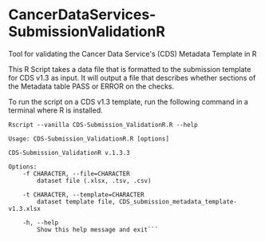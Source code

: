 # CancerDataServices-SubmissionValidationR
Tool for validating the Cancer Data Service's (CDS) Metadata Template in R

This R Script takes a data file that is formatted to the submission template for CDS v1.3 as input. It will output a file that describes whether sections of the Metadata table PASS or ERROR on the checks.

To run the script on a CDS v1.3 template, run the following command in a terminal where R is installed.

```
Rscript --vanilla CDS-Submission_ValidationR.R --help    

Usage: CDS-Submission_ValidationR.R [options]

CDS-Submission_ValidationR v.1.3.3

Options:
	-f CHARACTER, --file=CHARACTER
		dataset file (.xlsx, .tsv, .csv)

	-t CHARACTER, --template=CHARACTER
		dataset template file, CDS_submission_metadata_template-v1.3.xlsx

	-h, --help
		Show this help message and exit```
